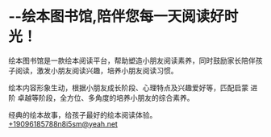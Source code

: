 # --绘本图书馆,陪伴您每一天阅读好时光！

绘本图书馆是一款绘本阅读平台，帮助塑造小朋友阅读素养，同时鼓励家长陪伴孩子阅读，激发小朋友阅读兴趣，培养小朋友阅读习惯。

绘本内容形象生动，根据小朋友成长阶段、心理特点及兴趣爱好等，匹配启蒙 进阶 卓越等阶段，全方位、多角度的培养小朋友的综合素养。

经典的绘本故事，给孩子最好的绘本阅读体验。
+19096185788n8i5sm@yeah.net
